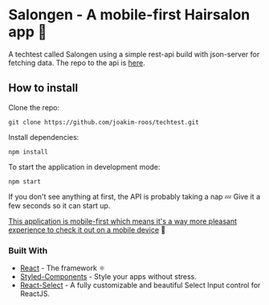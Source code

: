 # Salongen - A mobile-first Hairsalon app :blue_heart:

A techtest called Salongen using a simple rest-api build with json-server for fetching data.
The repo to the api is [here](https://github.com/joakim-roos/hairsalon-rest-api).

## How to install

Clone the repo:

```
git clone https://github.com/joakim-roos/techtest.git
```

Install dependencies:

```
npm install
```

To start the application in development mode:

```
npm start
```

If you don't see anything at first, the API is probably taking a nap :zzz:
Give it a few seconds so it can start up.

<ins>This application is mobile-first which means it's a way more pleasant experience to check it out on a mobile device</ins> :milky_way:

### Built With

- [React](https://reactjs.org/) - The framework ⚛️
- [Styled-Components](https://styled-components.com) - Style your apps without stress.
- [React-Select](https://react-select.com/) - A fully customizable and beautiful Select Input control for ReactJS.
